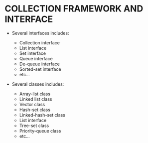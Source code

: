 # COLLECTION FRAMEWORK AND INTERFACE

+ Several interfaces includes:
  + Collection interface
  + List interface
  + Set interface
  + Queue interface
  + De-queue interface
  + Sorted-set interface
  + etc...

+ Several classes includes:
  + Array-list class
  + Linked list class
  + Vector class
  + Hash-set class
  + Linked-hash-set class
  + List interface
  + Tree-set class
  + Priority-queue class
  + etc...